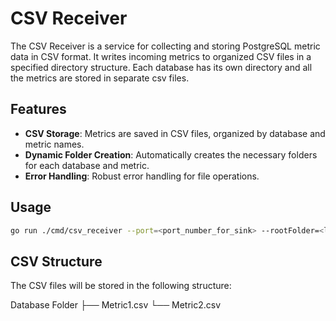 # CSV Receiver

The CSV Receiver is a service for collecting and storing PostgreSQL metric data in CSV format. It writes incoming metrics to organized CSV files in a specified directory structure. Each database has its own directory and all the metrics are stored in separate csv files.

## Features

- **CSV Storage**: Metrics are saved in CSV files, organized by database and metric names.
- **Dynamic Folder Creation**: Automatically creates the necessary folders for each database and metric.
- **Error Handling**: Robust error handling for file operations.

## Usage
```bash
go run ./cmd/csv_receiver --port=<port_number_for_sink> --rootFolder=<location_on_disk>
```

## CSV Structure

The CSV files will be stored in the following structure:

Database Folder
  ├── Metric1.csv
  └── Metric2.csv